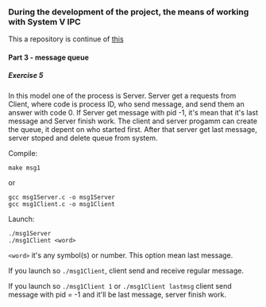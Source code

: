 ### During the development of the project, the means of working with System V IPC

This a repository is continue of [this](https://github.com/dima-paryshkov/elt_m3_ipc)

#### Part 3 - message queue 

##### Exercise 5

In this model one of the process is Server. Server get a requests from Client, where code is process ID, who send message, and send them an answer with code 0. If Server get message with pid -1, it's mean that it's last message and Server finish work. 
The client and server progamm can create the queue, it depent on who started first. 
After that server get last message, server stoped and delete queue from system. 

Compile:

    make msg1

or 

	gcc msg1Server.c -o msg1Server
	gcc msg1Client.c -o msg1Client

Launch:
    
    ./msg1Server
    ./msg1Client <word>

`<word>` it's any symbol(s) or number. This option mean last message.

If you launch so `./msg1Client`, client send and receive regular message. 

If you launch so `./msg1Client 1` or `./msg1Client lastmsg` client send message with pid = -1 and it'll be last message, server finish work.